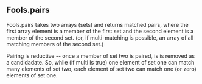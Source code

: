 ## Fools.pairs

Fools.pairs takes two arrays (sets) and returns matched pairs, where the first array element is a member of the first set
and the second element is a member of the second set. (or, if multi-matching is possible, an array of all matching members
of the second set.)

Pairing is reductive -- once a member of set two is paired, is is removed as a candidadate. So, while (if multi is true)
one element of set one can match many elements of set two, each element of set two can match one (or zero) elements
of set one.
